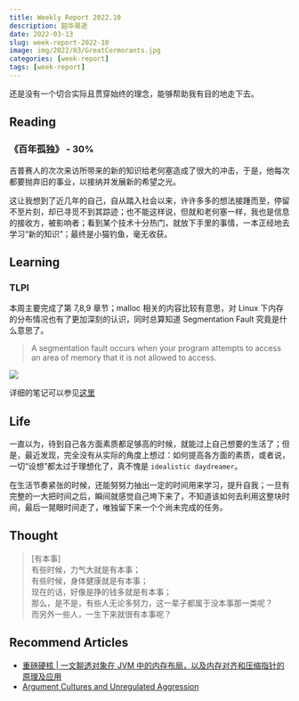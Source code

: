 ```yaml
---
title: Weekly Report 2022.10
description: 韶华易逝
date: 2022-03-13
slug: week-report-2022-10
image: img/2022/03/GreatCormorants.jpg
categories: [week-report]
tags: [week-report]
---
```


还是没有一个切合实际且贯穿始终的理念，能够帮助我有目的地走下去。

## Reading

### 《百年孤独》 - 30%

吉普赛人的次次来访所带来的新的知识给老何塞造成了很大的冲击，于是，他每次都要抛弃旧的事业，以接纳并发展新的希望之光。

这让我想到了近几年的自己，自从踏入社会以来，许许多多的想法接踵而至，停留不至片刻，却已寻觅不到其踪迹；也不能这样说，但就和老何塞一样，我也是信息的接收方，被影响者；看到某个技术十分热门，就放下手里的事情，一本正经地去学习“新的知识”；最终是小猫钓鱼，毫无收获。

## Learning

### TLPI

本周主要完成了第 7,8,9 章节；malloc 相关的内容比较有意思，对 Linux 下内存的分布情况也有了更加深刻的认识，同时总算知道 Segmentation Fault 究竟是什么意思了。

> A segmentation fault occurs when your program attempts to access an area of memory that it is not allowed to access.

![ ](img/2022/03/segmentation-fault.svg)

详细的笔记可以参见[这里](https://rin.azusachino.cn/reading/the-linux-programming-interface/07.memory-allocation.html)

## Life

一直以为，待到自己各方面素质都足够高的时候，就能过上自己想要的生活了；但是，最近发现，完全没有从实际的角度上想过：如何提高各方面的素质，或者说，一切“设想”都太过于理想化了，真不愧是 `idealistic daydreamer`。

在生活节奏紧张的时候，还能努努力抽出一定的时间用来学习，提升自我；一旦有完整的一大把时间之后，瞬间就感觉自己垮下来了，不知道该如何去利用这整块时间，最后一晃眼时间走了，唯独留下来一个个尚未完成的任务。

## Thought

> [有本事]  
> 有些时候，力气大就是有本事；  
> 有些时候，身体健康就是有本事；  
> 现在的话，好像是挣的钱多就是有本事；  
> 那么，是不是，有些人无论多努力，这一辈子都属于没本事那一类呢？  
> 而另外一些人，一生下来就很有本事呢？

## Recommend Articles

- [重磅硬核 | 一文聊透对象在 JVM 中的内存布局，以及内存对齐和压缩指针的原理及应用](https://mp.weixin.qq.com/s/A7HeiQkhAXdJePzNR2nr5Q)
- [Argument Cultures and Unregulated Aggression](https://www.kateheddleston.com/blog/argument-cultures-and-unregulated-aggression)
